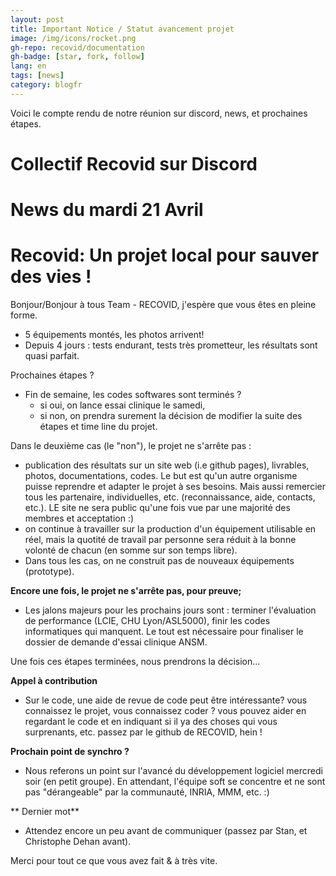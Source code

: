 ```yaml
---
layout: post
title: Important Notice / Statut avancement projet
image: /img/icons/rocket.png
gh-repo: recovid/documentation
gh-badge: [star, fork, follow]
lang: en
tags: [news]
category: blogfr
---
```


Voici le compte rendu de notre réunion sur discord, news, et prochaines étapes.

# Collectif Recovid sur Discord
# News du mardi 21 Avril
# Recovid: Un projet local pour sauver des vies !

Bonjour/Bonjour à tous Team - RECOVID, j'espère que vous êtes en pleine forme.

- 5 équipements montés, les photos arrivent!
- Depuis 4 jours : tests endurant, tests très prometteur, les résultats sont quasi parfait.

Prochaines étapes ?
- Fin de semaine, les codes softwares sont terminés ?
  - si oui, on lance essai clinique le samedi,
  - si non, on prendra surement la décision de modifier la suite des étapes et time line du projet.

Dans le deuxième cas (le "non"), le projet ne s'arrête pas :
- publication des résultats sur un site web (i.e github pages), livrables, photos, documentations, codes. Le but est qu'un autre organisme puisse reprendre et adapter le projet à ses besoins. Mais aussi remercier tous les partenaire, individuelles, etc. (reconnaissance, aide,  contacts, etc.). LE site ne sera public qu'une fois vue par une majorité des membres et acceptation :)
- on continue à travailler sur la production d'un équipement utilisable en réel, mais la quotité de travail par personne sera réduit à la bonne volonté de chacun (en somme sur son temps libre).
- Dans tous les cas, on ne construit pas de nouveaux équipements (prototype).

**Encore une fois, le projet ne s'arrête pas, pour preuve;**

- Les jalons majeurs pour les prochains jours sont : terminer l'évaluation de performance (LCIE, CHU Lyon/ASL5000), finir les codes informatiques qui manquent. Le tout est nécessaire pour finaliser le dossier de demande d'essai clinique ANSM.

Une fois ces étapes terminées, nous prendrons la décision...

**Appel  à contribution**

  - Sur le code, une aide de revue de code peut être intéressante? vous connaissez le projet, vous connaissez coder ? vous pouvez aider en regardant le code et en indiquant si il ya des choses qui vous surprenants, etc. passez par le github de RECOVID, hein !

**Prochain point de synchro ?**

  - Nous referons un point sur l'avancé du développement logiciel mercredi soir (en petit groupe). En attendant, l'équipe soft se concentre et ne sont pas "dérangeable" par la communauté, INRIA, MMM, etc. :)

** Dernier mot**

- Attendez encore un peu avant de communiquer (passez par Stan, et Christophe Dehan avant).

Merci pour tout ce que vous avez fait & à très vite.

